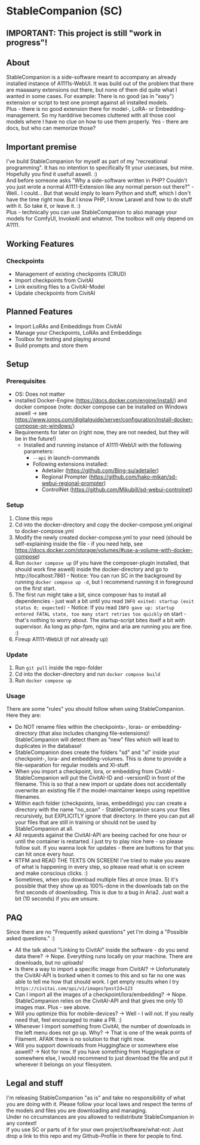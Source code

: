 # StableCompanion (SC)

## IMPORTANT: This project is still "work in progress"! 

## About
StableCompanion is a side-software meant to accompany an already installed instance of A1111s-WebUI.
It was build out of the problem that there are maaaaany extensions out there, but none of them did quite what I wanted in some cases.
For example: There is no good (as in "easy") extension or script to test one prompt against all installed models.  
Plus - there is no good extension there for model-, LoRA- or Embedding-management. So my harddrive becomes 
cluttered with all those cool models where I have no clue on how to use them properly. Yes - there are docs, but who can memorize those?   

## Important premise
I've build StableCompanion for myself as part of my "recreational programming". It has no intention to specifically fit your usecases, but mine. Hopefully you find it usefull aswell. :)  
And before someone asks "Why a side-software written in PHP? Couldn't you just wrote a normal A1111-Extension like any normal person out there?" - Well..
I could... But that would imply to learn Python and stuff, which I don't have the time right now. But I know PHP, I know Laravel and how to do stuff with it. 
So take it, or leave it. :)  
Plus - technically you can use StableCompanion to also manage your models for ComfyUI, InvokeAI and whatnot. The toolbox will only depend on A1111.

## Working Features
### Checkpoints
  - Management of existing checkpoints (CRUD)
  - Import checkpoints from CivitAI
  - Link exisiting files to a CivitAI-Model
  - Update checkpoints from CivitAI

## Planned Features
- Import LoRAs and Embeddings from CivitAI
- Manage your Checkpoints, LoRAs and Embeddings
- Toolbox for testing and playing around
- Build prompts and store them

## Setup
### Prerequisites
- OS: Does not matter
- installed Docker-Engine (https://docs.docker.com/engine/install/) and docker compose (note: docker compose can be installed on Windows aswell -> see https://www.ionos.com/digitalguide/server/configuration/install-docker-compose-on-windows/)
- Requirements for later on (right now, they are not needed, but they will be in the future!)
  - Installed and running instance of A1111-WebUI with the following parameters:
    - `--api` in launch-commands
    - Following extensions installed:
      - Adetailer (https://github.com/Bing-su/adetailer)
      - Regional Prompter (https://github.com/hako-mikan/sd-webui-regional-prompter)
      - ControlNet (https://github.com/Mikubill/sd-webui-controlnet)
### Setup
  1. Clone this repo
  2. Cd into the docker-directory and copy the docker-compose.yml.original to docker-compose.yml
  3. Modify the newly created docker-compose.yml to your need (should be self-explaining inside the file - if you need help, see https://docs.docker.com/storage/volumes/#use-a-volume-with-docker-compose)
  4. Run `docker compose up` (if you have the composer-plugin installed, that should work fine aswell) inside the docker-directory and go to http://localhost:7861 - Notice: You can run SC in the background by running `docker compose up -d`, but I recommend running it in foreground on the first start.
  5. The first run might take a bit, since composer has to install all dependencies - just wait a bit until you read `INFO exited: startup (exit status 0; expected)` - Notice: If you read `INFO gave up: startup entered FATAL state, too many start retries too quickly` on start - that's nothing to worry about. The startup-script bites itself a bit with supervisor. As long as php-fpm, nginx and aria are running you are fine. :) 
  6. Fireup A1111-WebUI (if not already up)

### Update
  1. Run `git pull` inside the repo-folder
  2. Cd into the docker-directory and run `docker compose build`
  3. Run `docker compose up`

### Usage
  There are some "rules" you should follow when using StableCompanion. Here they are:
- Do NOT rename files within the checkpoints-, loras- or embedding-directory (that also includes changing file-extensions)! StableCompanion will detect them as "new" files which will lead to duplicates in the database!
- StableCompanion does create the folders "sd" and "xl" inside your checkpoint-, lora- and embedding-volumes. This is done to provide a file-separation for regular models and Xl-stuff. 
- When you import a checkpoint, lora, or embedding from CivitAI - StableCompanion will put the CivitAI-ID and -versionID in front of the filename. This is so that a new import or update does not accidentally overwrite an existing file if the model-maintainer keeps using repetitive filenames.
- Within each folder (checkpoints, loras, embeddings) you can create a directory with the name "no_scan" - StableCompanion scans your files recursively, but EXPLICITLY ignore that directory. In there you can put all your files that are still in training or should not be used by StableCompanion at all.
- All requests against the CivitAI-API are beeing cached for one hour or until the container is restarted. I just try to play nice here - so please follow suit. If you wanna look for updates - there are buttons for that you can hit once every hour.
- RTFM and READ THE TEXTS ON SCREEN! I've tried to make you aware of what is happening in every step, so please read what is on screen and make conscious clicks. :)
- Sometimes, when you download multiple files at once (max. 5) it's possible that they show up as 100%-done in the downloads tab on the first seconds of downloading. This is due to a bug in Aria2. Just wait a bit (10 seconds) if you are unsure.

## PAQ
Since there are no "Frequently asked questions" yet I'm doing a "Possible asked questions." :)
- All the talk about "Linking to CivitAI" inside the software - do you send data there? -> Nope. Everything runs locally on your machine. There are downloads, but no uploads!
- Is there a way to import a specific image from CivitAI? -> Unfortunately the CivitAI-API is borked when it comes to this and so far no one was able to tell me how that should work. I get empty results when I try `https://civitai.com/api/v1/images?postId=123`
- Can I import all the images of a checkpoint/lora/embedding? -> Nope. StableCompanion relies on the CivitAI-API and that gives me only 10 images max. Plus - see above.
- Will you optimize this for mobile-devices? -> Well - I will not. If you really need that, feel encouraged to make a PR. :)
- Whenever I import something from CivitAI, the number of downloads in the left menu does not go up. Why? -> That is one of the weak points of Filament. AFAIK there is no solution to that right now.
- Will you support downloads from Huggingface or somewhere else aswell? -> Not for now. If you have something from Huggingface or somewhere else, I would recommend to just download the file and put it wherever it belongs on your filesystem.

## Legal and stuff
I'm releasing StableCompanion "as is" and take no responsibility of what you are doing with it. Please follow your local laws and respect the terms of the models and files you are downloading and managing.  
Under no circumstances are you allowed to redistribute StableCompanion in any context!  
If you use SC or parts of it for your own project/software/what-not: Just drop a link to this repo and my Github-Profile in there for people to find.